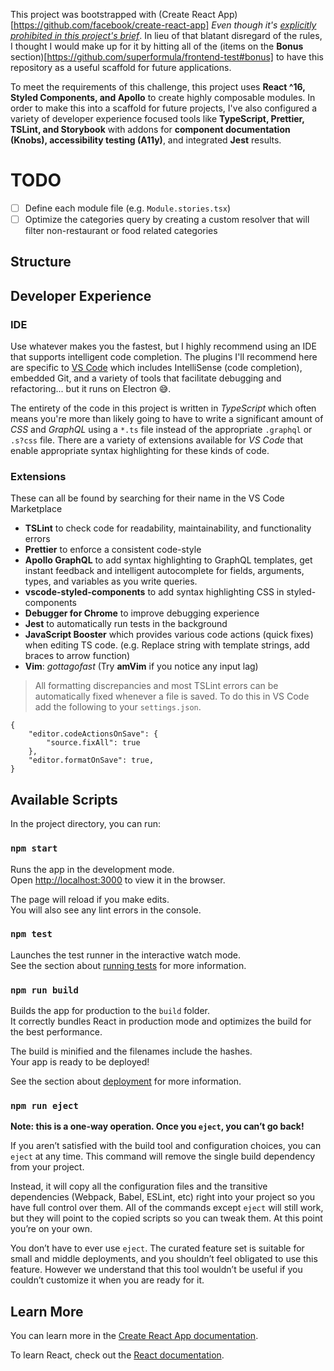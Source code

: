 This project was bootstrapped with (Create React App)[https://github.com/facebook/create-react-app] _Even though it's [explicitly prohibited in this project's brief](https://github.com/superformula/frontend-test#tech-stack)_. In lieu of that blatant disregard of the rules, I thought I would make up for it by hitting all of the (items on the **Bonus** section)[https://github.com/superformula/frontend-test#bonus] to have this repository as a useful scaffold for future applications.

To meet the requirements of this challenge, this project uses **React ^16, Styled Components, and Apollo** to create highly composable modules. In order to make this into a scaffold for future projects, I've also configured a variety of developer experience focused tools like **TypeScript, Prettier, TSLint, and Storybook** with addons for **component documentation (Knobs), accessibility testing (A11y)**, and integrated **Jest** results.

# TODO

- [ ] Define each module file (e.g. `Module.stories.tsx`)
- [ ] Optimize the categories query by creating a custom resolver that will filter non-restaurant or food related categories

## Structure

## Developer Experience

### IDE

Use whatever makes you the fastest, but I highly recommend using an IDE that supports intelligent code completion. The plugins I'll recommend here are specific to [VS Code](https://code.visualstudio.com) which includes IntelliSense (code completion), embedded Git, and a variety of tools that facilitate debugging and refactoring... but it runs on Electron 😅.

The entirety of the code in this project is written in _TypeScript_ which often means you're more than likely going to have to write a significant amount of _CSS_ and _GraphQL_ using a `*.ts` file instead of the appropriate `.graphql` or `.s?css` file. There are a variety of extensions available for _VS Code_ that enable appropriate syntax highlighting for these kinds of code.

### Extensions

These can all be found by searching for their name in the VS Code Marketplace

- **TSLint** to check code for readability, maintainability, and functionality errors
- **Prettier** to enforce a consistent code-style
- **Apollo GraphQL** to add syntax highlighting to GraphQL templates, get instant feedback and intelligent autocomplete for fields, arguments, types, and variables as you write queries.
- **vscode-styled-components** to add syntax highlighting CSS in styled-components
- **Debugger for Chrome** to improve debugging experience
- **Jest** to automatically run tests in the background
- **JavaScript Booster** which provides various code actions (quick fixes) when editing TS code. (e.g. Replace string with template strings, add braces to arrow function)
- **Vim**: _gottagofast_ (Try **amVim** if you notice any input lag)

> All formatting discrepancies and most TSLint errors can be automatically fixed whenever a file is saved. To do this in VS Code add the following to your `settings.json`.

```
{
	"editor.codeActionsOnSave": {
		"source.fixAll": true
	},
	"editor.formatOnSave": true,
}
```

## Available Scripts

In the project directory, you can run:

### `npm start`

Runs the app in the development mode.<br>
Open [http://localhost:3000](http://localhost:3000) to view it in the browser.

The page will reload if you make edits.<br>
You will also see any lint errors in the console.

### `npm test`

Launches the test runner in the interactive watch mode.<br>
See the section about [running tests](https://facebook.github.io/create-react-app/docs/running-tests) for more information.

### `npm run build`

Builds the app for production to the `build` folder.<br>
It correctly bundles React in production mode and optimizes the build for the best performance.

The build is minified and the filenames include the hashes.<br>
Your app is ready to be deployed!

See the section about [deployment](https://facebook.github.io/create-react-app/docs/deployment) for more information.

### `npm run eject`

**Note: this is a one-way operation. Once you `eject`, you can’t go back!**

If you aren’t satisfied with the build tool and configuration choices, you can `eject` at any time. This command will remove the single build dependency from your project.

Instead, it will copy all the configuration files and the transitive dependencies (Webpack, Babel, ESLint, etc) right into your project so you have full control over them. All of the commands except `eject` will still work, but they will point to the copied scripts so you can tweak them. At this point you’re on your own.

You don’t have to ever use `eject`. The curated feature set is suitable for small and middle deployments, and you shouldn’t feel obligated to use this feature. However we understand that this tool wouldn’t be useful if you couldn’t customize it when you are ready for it.

## Learn More

You can learn more in the [Create React App documentation](https://facebook.github.io/create-react-app/docs/getting-started).

To learn React, check out the [React documentation](https://reactjs.org/).
